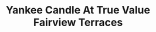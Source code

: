 ---
title: "Yankee Candle At True Value Fairview Terraces"
url: /quezon-city/yankee-candle-at-true-value-fairview-terraces/
shop: department store
---